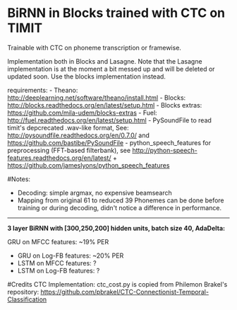 # BiRNN in Blocks trained with CTC on TIMIT

Trainable with CTC on phoneme transcription or framewise. 

Implementation both in Blocks and Lasagne. Note that the Lasagne implementation is at the moment a bit messed up and will be deleted or updated soon.
Use the blocks implementation instead.

requirements: 
	- Theano: http://deeplearning.net/software/theano/install.html
	-  Blocks: http://blocks.readthedocs.org/en/latest/setup.html
	- Blocks extras: https://github.com/mila-udem/blocks-extras
	- Fuel: http://fuel.readthedocs.org/en/latest/setup.html
	- PySoundFile to read timit's depcrecated .wav-like format, See: 
http://pysoundfile.readthedocs.org/en/0.7.0/ and https://github.com/bastibe/PySoundFile
	- python_speech_features for preprocessing (FFT-based filterbank), see 
	http://python-speech-features.readthedocs.org/en/latest/ + https://github.com/jameslyons/python_speech_features


#Notes: 
- Decoding: simple argmax, no expensive beamsearch
- Mapping from original 61 to reduced 39 Phonemes can be done before training or during decoding, didn't notice a difference in performance.

----------

**3 layer BiRNN with [300,250,200] hidden units, batch size 40, AdaDelta:**

 GRU on MFCC features: ~19% PER
- GRU on Log-FB features: ~20% PER
- LSTM on MFCC features: ?
- LSTM on Log-FB features: ?


#Credits
CTC Implementation: ctc_cost.py is copied from Philemon Brakel's repository: 
	https://github.com/pbrakel/CTC-Connectionist-Temporal-Classification
